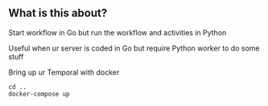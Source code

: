 ## What is this about?
Start workflow in Go but run the workflow and activities in Python

Useful when ur server is coded in Go but require Python worker to do some stuff

Bring up ur Temporal with docker
```
cd ..
docker-compose up
```